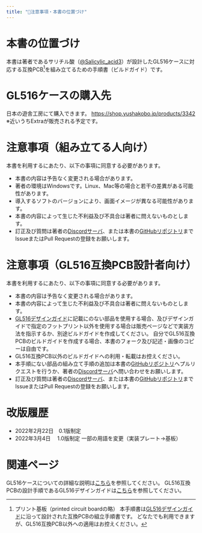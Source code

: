 ```yaml
---
title: "📝注意事項・本書の位置づけ"
---
```


# 本書の位置づけ

本書は著者であるサリチル酸（[@Salicylic_acid3](https://twitter.com/Salicylic_acid3)）が設計したGL516ケースに対応する互換PCB[^1]を組み立てるための手順書（ビルドガイド）です。
[^1]: プリント基板（printed circuit boardの略）
本手順書は[GL516デザインガイド](https://zenn.dev/salicylic_acid3/books/gl516_design_guide)に沿って設計された互換PCBの組立手順書です。
どなたでも利用できますが、GL516互換PCB以外への適用はお控えください。

# GL516ケースの購入先

日本の遊舎工房にて購入できます。
https://shop.yushakobo.jp/products/3342
※近いうちExtraが販売される予定です。

# 注意事項（組み立てる人向け）

本書を利用するにあたり、以下の事項に同意する必要があります。
- 本書の内容は予告なく変更される場合があります。
- 著者の環境はWindowsです。Linux、Mac等の場合と若干の差異がある可能性があります。
- 導入するソフトのバージョンにより、画面イメージが異なる可能性があります。
- 本書の内容によって生じた不利益及び不具合は著者に問えないものとします。
- 訂正及び質問は著者の[Discordサーバ](https://salicylic-acid3.hatenablog.com/entry/welcome-discord)、または本書の[GitHubリポジトリ](https://github.com/Salicylic-acid3/Zenn-Content-Public)までIssueまたはPull Requestの登録をお願いします。

# 注意事項（GL516互換PCB設計者向け）

本書を利用するにあたり、以下の事項に同意する必要があります。
- 本書の内容は予告なく変更される場合があります。
- 本書の内容によって生じた不利益及び不具合は著者に問えないものとします。
- [GL516デザインガイド](https://zenn.dev/salicylic_acid3/books/gl516_design_guide)に記載にのない部品を使用する場合、及びデザインガイドで指定のフットプリント以外を使用する場合は販売ページなどで実装方法を指示するか、別途ビルドガイドを作成してください。
自分でGL516互換PCBのビルドガイドを作成する場合、本書のフォーク及び記述・画像のコピーは自由です。
- GL516互換PCB以外のビルドガイドへの利用・転載はお控えください。
- 本手順にない部品の組み立て手順の追加は本書の[GitHubリポジトリ](https://github.com/Salicylic-acid3/Zenn-Content-Public)へプルリクエストを行うか、著者の[Discordサーバ](https://salicylic-acid3.hatenablog.com/entry/welcome-discord)へ問い合わせをお願いします。
- 訂正及び質問は著者の[Discordサーバ](https://salicylic-acid3.hatenablog.com/entry/welcome-discord)、または本書の[GitHubリポジトリ](https://github.com/Salicylic-acid3/Zenn-Content-Public)までIssueまたはPull Requestの登録をお願いします。

# 改版履歴

- 2022年2月22日　0.1版制定
- 2022年3月4日　 1.0版制定
一部の用語を変更（実装プレート→基板）

# 関連ページ
GL516ケースについての詳細な説明は[こちら](https://salicylic-acid3.hatenablog.com/entry/gl516-introduction)を参照してください。
GL516互換PCBの設計手順であるGL516デザインガイドは[こちら](https://zenn.dev/salicylic_acid3/books/gl516_design_guide)を参照してください。

